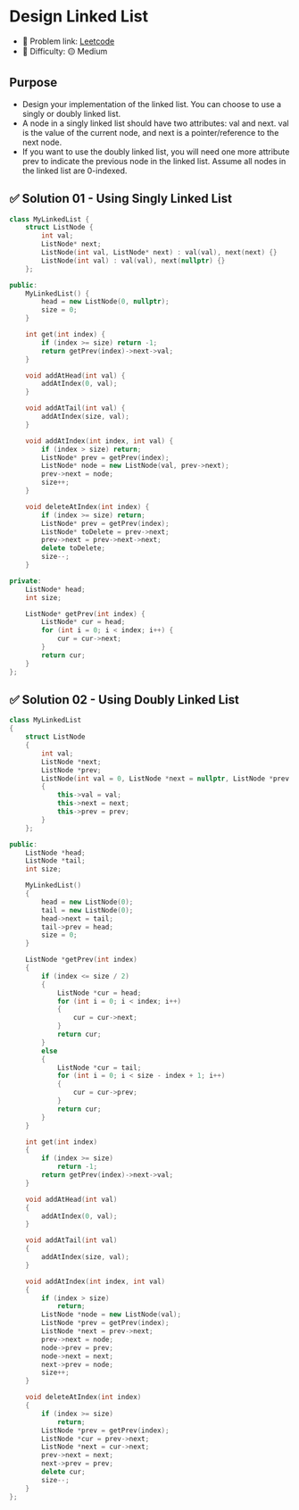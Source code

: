 # Design Linked List

- 🧩 Problem link: [Leetcode](https://leetcode.com/problems/design-linked-list/)
- 🚦 Difficulty: 🟡 Medium

## Purpose

- Design your implementation of the linked list. You can choose to use a singly or doubly linked list.
- A node in a singly linked list should have two attributes: val and next. val is the value of the current node, and next is a pointer/reference to the next node.
- If you want to use the doubly linked list, you will need one more attribute prev to indicate the previous node in the linked list. Assume all nodes in the linked list are 0-indexed.

## ✅ Solution 01 - Using Singly Linked List

```cpp
class MyLinkedList {
    struct ListNode {
        int val;
        ListNode* next;
        ListNode(int val, ListNode* next) : val(val), next(next) {}
        ListNode(int val) : val(val), next(nullptr) {}
    };

public:
    MyLinkedList() {
        head = new ListNode(0, nullptr);
        size = 0;
    }

    int get(int index) {
        if (index >= size) return -1;
        return getPrev(index)->next->val;
    }

    void addAtHead(int val) {
        addAtIndex(0, val);
    }

    void addAtTail(int val) {
        addAtIndex(size, val);
    }

    void addAtIndex(int index, int val) {
        if (index > size) return;
        ListNode* prev = getPrev(index);
        ListNode* node = new ListNode(val, prev->next);
        prev->next = node;
        size++;
    }

    void deleteAtIndex(int index) {
        if (index >= size) return;
        ListNode* prev = getPrev(index);
        ListNode* toDelete = prev->next;
        prev->next = prev->next->next;
        delete toDelete;
        size--;
    }

private:
    ListNode* head;
    int size;

    ListNode* getPrev(int index) {
        ListNode* cur = head;
        for (int i = 0; i < index; i++) {
            cur = cur->next;
        }
        return cur;
    }
};
```

## ✅ Solution 02 - Using Doubly Linked List

```cpp
class MyLinkedList
{
    struct ListNode
    {
        int val;
        ListNode *next;
        ListNode *prev;
        ListNode(int val = 0, ListNode *next = nullptr, ListNode *prev = nullptr)
        {
            this->val = val;
            this->next = next;
            this->prev = prev;
        }
    };

public:
    ListNode *head;
    ListNode *tail;
    int size;

    MyLinkedList()
    {
        head = new ListNode(0);
        tail = new ListNode(0);
        head->next = tail;
        tail->prev = head;
        size = 0;
    }

    ListNode *getPrev(int index)
    {
        if (index <= size / 2)
        {
            ListNode *cur = head;
            for (int i = 0; i < index; i++)
            {
                cur = cur->next;
            }
            return cur;
        }
        else
        {
            ListNode *cur = tail;
            for (int i = 0; i < size - index + 1; i++)
            {
                cur = cur->prev;
            }
            return cur;
        }
    }

    int get(int index)
    {
        if (index >= size)
            return -1;
        return getPrev(index)->next->val;
    }

    void addAtHead(int val)
    {
        addAtIndex(0, val);
    }

    void addAtTail(int val)
    {
        addAtIndex(size, val);
    }

    void addAtIndex(int index, int val)
    {
        if (index > size)
            return;
        ListNode *node = new ListNode(val);
        ListNode *prev = getPrev(index);
        ListNode *next = prev->next;
        prev->next = node;
        node->prev = prev;
        node->next = next;
        next->prev = node;
        size++;
    }

    void deleteAtIndex(int index)
    {
        if (index >= size)
            return;
        ListNode *prev = getPrev(index);
        ListNode *cur = prev->next;
        ListNode *next = cur->next;
        prev->next = next;
        next->prev = prev;
        delete cur;
        size--;
    }
};
```
